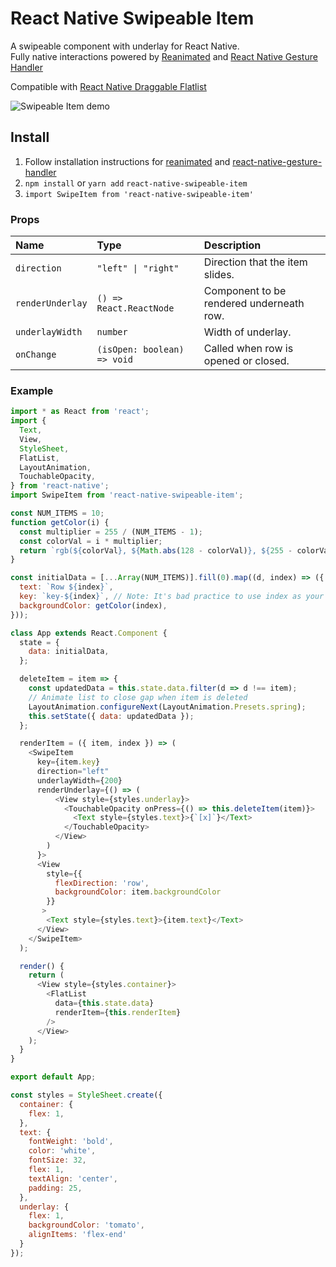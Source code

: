 # React Native Swipeable Item

A swipeable component with underlay for React Native.<br />
Fully native interactions powered by [Reanimated](https://github.com/kmagiera/react-native-reanimated) and [React Native Gesture Handler](https://github.com/kmagiera/react-native-gesture-handler)

Compatible with [React Native Draggable Flatlist](https://github.com/computerjazz/react-native-draggable-flatlist)

![Swipeable Item demo](https://i.imgur.com/zc2IrRl.gif)

## Install
1. Follow installation instructions for [reanimated](https://github.com/kmagiera/react-native-reanimated) and [react-native-gesture-handler](https://github.com/kmagiera/react-native-gesture-handler)
2. `npm install` or `yarn add` `react-native-swipeable-item` 
3. `import SwipeItem from 'react-native-swipeable-item'`  

### Props
Name | Type | Description
:--- | :--- | :---
`direction` | `"left" \| "right"` | Direction that the item slides.
`renderUnderlay` | `() => React.ReactNode` |  Component to be rendered underneath row.
`underlayWidth` | `number` | Width of underlay.
`onChange` | `(isOpen: boolean) => void` |  Called when row is opened or closed.


### Example
```javascript
import * as React from 'react';
import {
  Text,
  View,
  StyleSheet,
  FlatList,
  LayoutAnimation,
  TouchableOpacity,
} from 'react-native';
import SwipeItem from 'react-native-swipeable-item';

const NUM_ITEMS = 10;
function getColor(i) {
  const multiplier = 255 / (NUM_ITEMS - 1);
  const colorVal = i * multiplier;
  return `rgb(${colorVal}, ${Math.abs(128 - colorVal)}, ${255 - colorVal})`;
}

const initialData = [...Array(NUM_ITEMS)].fill(0).map((d, index) => ({
  text: `Row ${index}`,
  key: `key-${index}`, // Note: It's bad practice to use index as your key. Don't do it in production!
  backgroundColor: getColor(index),
}));

class App extends React.Component {
  state = {
    data: initialData,
  };

  deleteItem = item => {
    const updatedData = this.state.data.filter(d => d !== item);
    // Animate list to close gap when item is deleted
    LayoutAnimation.configureNext(LayoutAnimation.Presets.spring);
    this.setState({ data: updatedData });
  };

  renderItem = ({ item, index }) => (
    <SwipeItem
      key={item.key}
      direction="left"
      underlayWidth={200}
      renderUnderlay={() => (
          <View style={styles.underlay}>
            <TouchableOpacity onPress={() => this.deleteItem(item)}>
              <Text style={styles.text}>{`[x]`}</Text>
            </TouchableOpacity>
          </View>
        )
      }>
      <View
        style={{ 
          flexDirection: 'row', 
          backgroundColor: item.backgroundColor 
        }}
       >
        <Text style={styles.text}>{item.text}</Text>
      </View>
    </SwipeItem>
  );

  render() {
    return (
      <View style={styles.container}>
        <FlatList 
          data={this.state.data} 
          renderItem={this.renderItem} 
        />
      </View>
    );
  }
}

export default App;

const styles = StyleSheet.create({
  container: {
    flex: 1,
  },
  text: {
    fontWeight: 'bold',
    color: 'white',
    fontSize: 32,
    flex: 1,
    textAlign: 'center',
    padding: 25,
  },
  underlay: { 
    flex: 1, 
    backgroundColor: 'tomato', 
    alignItems: 'flex-end' 
  }
});
```
